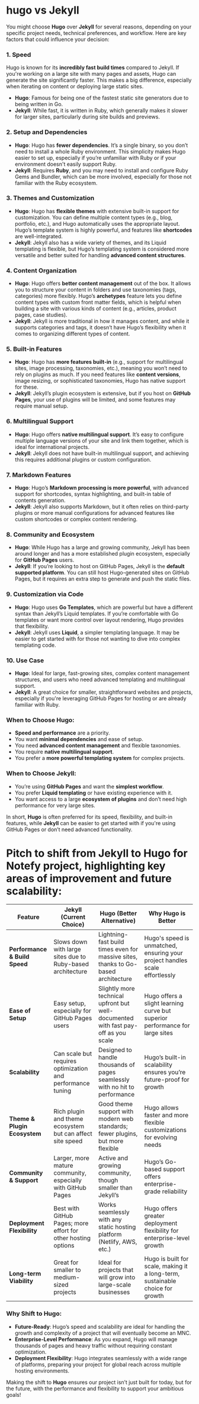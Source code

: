 # hugo vs Jekyll

You might choose **Hugo** over **Jekyll** for several reasons, depending on your specific project needs, technical preferences, and workflow. Here are key factors that could influence your decision:

### 1. **Speed**
Hugo is known for its **incredibly fast build times** compared to Jekyll. If you're working on a large site with many pages and assets, Hugo can generate the site significantly faster. This makes a big difference, especially when iterating on content or deploying large static sites.

- **Hugo**: Famous for being one of the fastest static site generators due to being written in Go.
- **Jekyll**: While fast, it is written in Ruby, which generally makes it slower for larger sites, particularly during site builds and previews.

### 2. **Setup and Dependencies**
- **Hugo**: Hugo has **fewer dependencies**. It’s a single binary, so you don’t need to install a whole Ruby environment. This simplicity makes Hugo easier to set up, especially if you’re unfamiliar with Ruby or if your environment doesn't easily support Ruby.
- **Jekyll**: Requires **Ruby**, and you may need to install and configure Ruby Gems and Bundler, which can be more involved, especially for those not familiar with the Ruby ecosystem.

### 3. **Themes and Customization**
- **Hugo**: Hugo has **flexible themes** with extensive built-in support for customization. You can define multiple content types (e.g., blog, portfolio, etc.), and Hugo automatically uses the appropriate layout. Hugo’s template system is highly powerful, and features like **shortcodes** are well-integrated.
- **Jekyll**: Jekyll also has a wide variety of themes, and its Liquid templating is flexible, but Hugo’s templating system is considered more versatile and better suited for handling **advanced content structures**.

### 4. **Content Organization**
- **Hugo**: Hugo offers **better content management** out of the box. It allows you to structure your content in folders and use taxonomies (tags, categories) more flexibly. Hugo’s **archetypes** feature lets you define content types with custom front matter fields, which is helpful when building a site with various kinds of content (e.g., articles, product pages, case studies).
- **Jekyll**: Jekyll is more traditional in how it manages content, and while it supports categories and tags, it doesn’t have Hugo’s flexibility when it comes to organizing different types of content.

### 5. **Built-in Features**
- **Hugo**: Hugo has **more features built-in** (e.g., support for multilingual sites, image processing, taxonomies, etc.), meaning you won’t need to rely on plugins as much. If you need features like **content versions**, image resizing, or sophisticated taxonomies, Hugo has native support for these.
- **Jekyll**: Jekyll’s plugin ecosystem is extensive, but if you host on **GitHub Pages**, your use of plugins will be limited, and some features may require manual setup.

### 6. **Multilingual Support**
- **Hugo**: Hugo offers **native multilingual support**. It’s easy to configure multiple language versions of your site and link them together, which is ideal for international projects.
- **Jekyll**: Jekyll does not have built-in multilingual support, and achieving this requires additional plugins or custom configuration.

### 7. **Markdown Features**
- **Hugo**: Hugo’s **Markdown processing is more powerful**, with advanced support for shortcodes, syntax highlighting, and built-in table of contents generation.
- **Jekyll**: Jekyll also supports Markdown, but it often relies on third-party plugins or more manual configurations for advanced features like custom shortcodes or complex content rendering.

### 8. **Community and Ecosystem**
- **Hugo**: While Hugo has a large and growing community, Jekyll has been around longer and has a more established plugin ecosystem, especially for **GitHub Pages** users.
- **Jekyll**: If you’re looking to host on GitHub Pages, Jekyll is the **default supported platform**. You can still host Hugo-generated sites on GitHub Pages, but it requires an extra step to generate and push the static files.

### 9. **Customization via Code**
- **Hugo**: Hugo uses **Go Templates**, which are powerful but have a different syntax than Jekyll’s Liquid templates. If you’re comfortable with Go templates or want more control over layout rendering, Hugo provides that flexibility.
- **Jekyll**: Jekyll uses **Liquid**, a simpler templating language. It may be easier to get started with for those not wanting to dive into complex templating code.

### 10. **Use Case**
- **Hugo**: Ideal for large, fast-growing sites, complex content management structures, and users who need advanced templating and multilingual support.
- **Jekyll**: A great choice for smaller, straightforward websites and projects, especially if you're leveraging GitHub Pages for hosting or are already familiar with Ruby.

### When to Choose Hugo:
- **Speed and performance** are a priority.
- You want **minimal dependencies** and ease of setup.
- You need **advanced content management** and flexible taxonomies.
- You require **native multilingual support**.
- You prefer a **more powerful templating system** for complex projects.

### When to Choose Jekyll:
- You’re using **GitHub Pages** and want the **simplest workflow**.
- You prefer **Liquid templating** or have existing experience with it.
- You want access to a large **ecosystem of plugins** and don’t need high performance for very large sites.

In short, **Hugo** is often preferred for its speed, flexibility, and built-in features, while **Jekyll** can be easier to get started with if you're using GitHub Pages or don’t need advanced functionality.

# Pitch to shift from Jekyll to Hugo for Notefy project, highlighting key areas of improvement and future scalability:

| **Feature**                  | **Jekyll (Current Choice)**                                     | **Hugo (Better Alternative)**                                                    | **Why Hugo is Better**                                                 |
|------------------------------|----------------------------------------------------------------|---------------------------------------------------------------------------------|----------------------------------------------------------------------|
| **Performance & Build Speed** | Slows down with large sites due to Ruby-based architecture      | Lightning-fast build times even for massive sites, thanks to Go-based architecture | Hugo's speed is unmatched, ensuring your project handles scale effortlessly |
| **Ease of Setup**             | Easy setup, especially for GitHub Pages users                  | Slightly more technical upfront but well-documented with fast pay-off as you scale | Hugo offers a slight learning curve but superior performance for large sites |
| **Scalability**               | Can scale but requires optimization and performance tuning     | Designed to handle thousands of pages seamlessly with no hit to performance       | Hugo’s built-in scalability ensures you’re future-proof for growth   |
| **Theme & Plugin Ecosystem**  | Rich plugin and theme ecosystem but can affect site speed      | Good theme support with modern web standards; fewer plugins, but more flexible   | Hugo allows faster and more flexible customizations for evolving needs |
| **Community & Support**       | Larger, more mature community, especially with GitHub Pages    | Active and growing community, though smaller than Jekyll’s                       | Hugo’s Go-based support offers enterprise-grade reliability            |
| **Deployment Flexibility**    | Best with GitHub Pages; more effort for other hosting options  | Works seamlessly with any static hosting platform (Netlify, AWS, etc.)            | Hugo offers greater deployment flexibility for enterprise-level growth |
| **Long-term Viability**       | Great for smaller to medium-sized projects                    | Ideal for projects that will grow into large-scale businesses                    | Hugo is built for scale, making it a long-term, sustainable choice for growth |

### Why Shift to Hugo:
- **Future-Ready**: Hugo’s speed and scalability are ideal for handling the growth and complexity of a project that will eventually become an MNC.
- **Enterprise-Level Performance**: As you expand, Hugo will manage thousands of pages and heavy traffic without requiring constant optimization.
- **Deployment Flexibility**: Hugo integrates seamlessly with a wide range of platforms, preparing your project for global reach across multiple hosting environments.

Making the shift to **Hugo** ensures our project isn’t just built for today, but for the future, with the performance and flexibility to support your ambitious goals!
